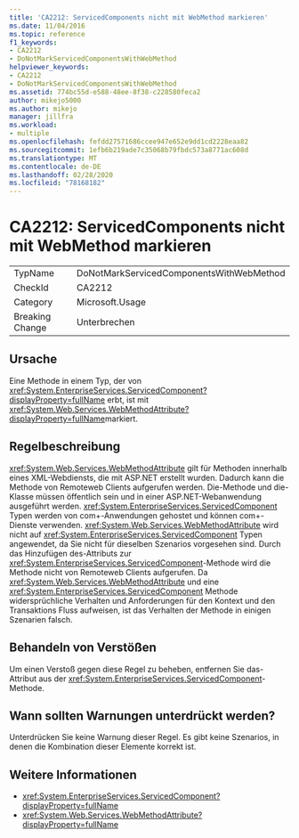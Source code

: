 ```yaml
---
title: 'CA2212: ServicedComponents nicht mit WebMethod markieren'
ms.date: 11/04/2016
ms.topic: reference
f1_keywords:
- CA2212
- DoNotMarkServicedComponentsWithWebMethod
helpviewer_keywords:
- CA2212
- DoNotMarkServicedComponentsWithWebMethod
ms.assetid: 774bc55d-e588-48ee-8f38-c228580feca2
author: mikejo5000
ms.author: mikejo
manager: jillfra
ms.workload:
- multiple
ms.openlocfilehash: fefdd27571686ccee947e652e9dd1cd2228eaa82
ms.sourcegitcommit: 1efb6b219ade7c35068b79fbdc573a8771ac608d
ms.translationtype: MT
ms.contentlocale: de-DE
ms.lasthandoff: 02/28/2020
ms.locfileid: "78168182"
---
```

# <a name="ca2212-do-not-mark-serviced-components-with-webmethod"></a>CA2212: ServicedComponents nicht mit WebMethod markieren

|||
|-|-|
|TypName|DoNotMarkServicedComponentsWithWebMethod|
|CheckId|CA2212|
|Category|Microsoft.Usage|
|Breaking Change|Unterbrechen|

## <a name="cause"></a>Ursache

Eine Methode in einem Typ, der von <xref:System.EnterpriseServices.ServicedComponent?displayProperty=fullName> erbt, ist mit <xref:System.Web.Services.WebMethodAttribute?displayProperty=fullName>markiert.

## <a name="rule-description"></a>Regelbeschreibung

<xref:System.Web.Services.WebMethodAttribute> gilt für Methoden innerhalb eines XML-Webdiensts, die mit ASP.NET erstellt wurden. Dadurch kann die Methode von Remoteweb Clients aufgerufen werden. Die-Methode und die-Klasse müssen öffentlich sein und in einer ASP.NET-Webanwendung ausgeführt werden. <xref:System.EnterpriseServices.ServicedComponent> Typen werden von com+-Anwendungen gehostet und können com+-Dienste verwenden. <xref:System.Web.Services.WebMethodAttribute> wird nicht auf <xref:System.EnterpriseServices.ServicedComponent> Typen angewendet, da Sie nicht für dieselben Szenarios vorgesehen sind. Durch das Hinzufügen des-Attributs zur <xref:System.EnterpriseServices.ServicedComponent>-Methode wird die Methode nicht von Remoteweb Clients aufgerufen. Da <xref:System.Web.Services.WebMethodAttribute> und eine <xref:System.EnterpriseServices.ServicedComponent> Methode widersprüchliche Verhalten und Anforderungen für den Kontext und den Transaktions Fluss aufweisen, ist das Verhalten der Methode in einigen Szenarien falsch.

## <a name="how-to-fix-violations"></a>Behandeln von Verstößen

Um einen Verstoß gegen diese Regel zu beheben, entfernen Sie das-Attribut aus der <xref:System.EnterpriseServices.ServicedComponent>-Methode.

## <a name="when-to-suppress-warnings"></a>Wann sollten Warnungen unterdrückt werden?

Unterdrücken Sie keine Warnung dieser Regel. Es gibt keine Szenarios, in denen die Kombination dieser Elemente korrekt ist.

## <a name="see-also"></a>Weitere Informationen

- <xref:System.EnterpriseServices.ServicedComponent?displayProperty=fullName>
- <xref:System.Web.Services.WebMethodAttribute?displayProperty=fullName>
